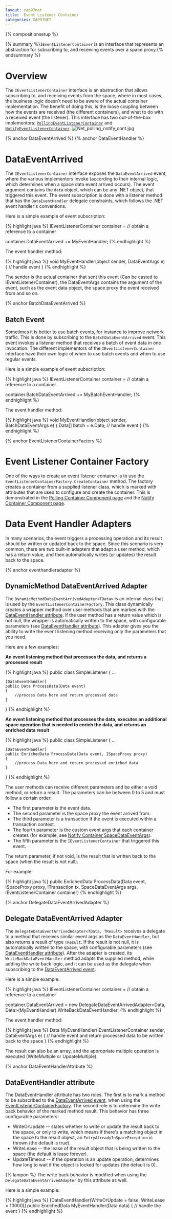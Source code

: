 ```yaml
---
layout: xap97net
title:  Event Listener Container
categories: XAP97NET
---
```


{% compositionsetup %}

{% summary %}`IEventListenerContainer` is an interface that represents an abstraction for subscribing to, and receiving events over a space proxy.{% endsummary %}

# Overview

The `IEventListenerContainer` interface is an abstraction that allows subscribing to, and receiving events from the space, where in most cases, the business logic doesn't need to be aware of the actual container implementation. The benefit of doing this, is the loose coupling between how the events are received (the different containers), and what to do with a received event (the listener). This interface has two out-of-the-box implementors: [`PollingEventListenerContainer`](./polling-container-component.html) and [`NotifyEventListenerContainer`](./notify-container-component.html).
![Net_polling_notify_cont.jpg](/attachment_files/xap97net/Net_polling_notify_cont.jpg)

{% anchor  DataEventArrived %}
{% anchor  DataEventHandler %}

# DataEventArrived

The `IEventListenerContainer` interface exposes the `DataEventArrived` event, where the various implementors invoke (according to their internal logic, which determines when a space data event arrived occurs). The event argument contains the `data` object, which can be any .NET object, that triggered this event. The event subscription is done with a listener method that has the `DataEventHandler` delegate constraints, which follows the .NET event handler's conventions.

Here is a simple example of event subscription:

{% highlight java %}
IEventListenerContainer<Data> container = // obtain a reference to a container

container.DataEventArrived += MyEventHandler;
{% endhighlight %}

The event handler method:

{% highlight java %}
void MyEventHandler(object sender, DataEventArgs<Data> e)
{
    // handle event
}
{% endhighlight %}

The sender is the actual container that sent this event (Can be casted to IEventListenerContainer), the DataEventArgs contains the argument of the event, such as the event data object, the space proxy the event received from and so on.

{% anchor  BatchDataEventArrived %}

## Batch Event

Sometimes it is better to use batch events, for instance to improve network traffic. This is done by subscribing to the `BatchDataEventArrived` event. This event invokes a listener method that receives a batch of event data in one invocation. The different implementors of the `IEventListenerContainer` interface have their own logic of when to use batch events and when to use regular events.

Here is a simple example of event subscription:

{% highlight java %}
IEventListenerContainer<Data> container = // obtain a reference to a container

container.BatchDataEventArrived += MyBatchEventHandler;
{% endhighlight %}

The event handler method:

{% highlight java %}
void MyEventHandler(object sender, BatchDataEventArgs<Data> e)
{
    Data[] batch = e.Data;
    // handle event
}
{% endhighlight %}

{% anchor EventListenerContainerFactory %}

# Event Listener Container Factory

One of the ways to create an event listener container is to use the `EventListenerContainerFactory.CreateContainer` method. The factory creates a container from a supplied listener class, which is marked with attributes that are used to configure and create the container. This is demonstrated in the [Polling Container Component page](./polling-container-component.html) and the [Notify Container Component page](./notify-container-component.html).

# Data Event Handler Adapters

In many scenarios, the event triggers a processing operation and its result should be written or updated back to the space. Since this scenario is very common, there are two built-in adapters that adapt a user method, which has a return value, and then automatically writes (or updates) the result back to the space.

{% anchor eventhandleradapter %}

## DynamicMethod DataEventArrived Adapter

The `DynamicMethodDataEventArrivedAdapter<TData>` is an internal class that is used by the `EventListenerContainerFactory`. This class dynamically creates a wrapper method over user methods that are marked with the [DataEventHandler attribute](#DataEventHandlerAttribute). If the user method has a return value which is not null, the wrapper is automatically written to the space, with configurable parameters (see  [DataEventHandler attribute](#DataEventHandlerAttribute)). This adapter gives you the ability to write the event listening method receiving only the parameters that you need.

Here are a few examples:

**An event listening method that processes the data, and returns a processed result**

{% highlight java %}
public class SimpleListener
{
    ...

    [DataEventHandler]
    public Data ProcessData(Data event)
    {
        //process Data here and return processed data
    }
}
{% endhighlight %}

**An event listening method that processes the data, executes an additional space operation that is needed to enrich the data, and returns an enriched data result**

{% highlight java %}
public class SimpleListener
{
    ...

    [DataEventHandler]
    public EnrichedData ProcessData(Data event, ISpaceProxy proxy)
    {
        //process Data here and return processed enriched data
    }
}
{% endhighlight %}

The user methods can receive different parameters and be either a void method, or return a result. The parameters can be between 0 to 5 and must follow a certain order:

- The first parameter is the event data.
- The second parameter is the space proxy the event arrived from.
- The third parameter is a transaction if the event is executed within a transaction context.
- The fourth parameter is the custom event args that each container creates (for example, see [Notify Container SpaceDataEventArgs](./notify-container-component.html#SpaceDataEventArgs)).
- The fifth parameter is the `IEventListenerContainer` that triggered this event.

The return parameter, if not void, is the result that is written back to the space (when the result is not null).

For example:

{% highlight java %}
public EnrichedData ProcessData(Data event, ISpaceProxy proxy, ITransaction tx, SpaceDataEventArgs<object> args, IEventListenerContainer container)
{% endhighlight %}

{% anchor DelegateDataEventArrivedAdapter %}

## Delegate DataEventArrived Adapter

The `DelegateDataEventArrivedAdapter<TData, TResult>` receives a delegate to a method that receives similar event args as the `DataEventHandler`, but also returns a result of type `TResult`. If the result is not null, it is automatically written to the space, with configurable parameters (see [DataEventHandler attribute](#DataEventHandlerAttribute)). After the adapter is created, its `WriteBackDataEventHandler` method adapts the supplied method, while adding the write back logic, and it can be used as the delegate when subscribing to the [DataEventArrived event](#DataEventArrived).

Here is a simple example:

{% highlight java %}
IEventListenerContainer<Data> container = // obtain a reference to a container

container.DataEventArrived = new DelegateDataEventArrivedAdapter<Data, Data>(MyEventHandler).WriteBackDataEventHandler;
{% endhighlight %}

The event handler method:

{% highlight java %}
Data MyEventHandler(IEventListenerContainer sender, DataEventArgs<Data> e)
{
    // handle event and return processed data to be written back to the space
}
{% endhighlight %}

The result can also be an array, and the appropriate multiple operation is executed (WriteMultiple or UpdateMultiple).

{% anchor DataEventHandlerAttribute %}

## DataEventHandler attribute

The DataEventHandler attribute has two roles. The first is to mark a method to be subscribed to the [DataEventArrived event](#DataEventArrived), when using the [EventListenerContainerFactory](#EventListenerContainerFactory). The second role is to determine the write back behavior of the marked method result. This behavior has three configurable parameters:

- WriteOrUpdate -- states whether to write or update the result back to the space, or only to write, which means if there's a matching object in the space to the result object, an `EntryAlreadyInSpaceException` is thrown (the default is true).
- WriteLease -- the lease of the result object that is being written to the space (the default is lease forever).
- UpdateTimeout -- if the operation is an update operation, determines how long to wait if the object is locked for updates (the default is 0).

{% lampon %} The write back behavior is modified when using the `DelegateDataEventArrivedAdapter` by this attribute as well.

Here is a simple example:

{% highlight java %}
[DataEventHandler(WriteOrUpdate = false, WriteLease = 10000)]
public EnrichedData MyEventHandler(Data data)
{
    // handle the event
}
{% endhighlight %}
